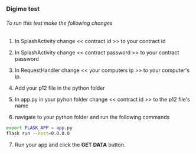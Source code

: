 ### Digime test

###### To run this test make the following changes

1. In SplashActivity change << contract id >> to your contract id
2. In SplashActivity change << contract password >> to your contract password
3. In RequestHandler change << your computers ip >> to your computer's ip.
4. Add your p12 file in the python folder
5. In app.py in your pyhon folder change << contract id >> to the p12 file's name

6. navigate to your python folder and run the following commands 
```bash
export FLASK_APP = app.py
flask run --host=0.0.0.0
```

7. Run your app and click the **GET DATA** button.